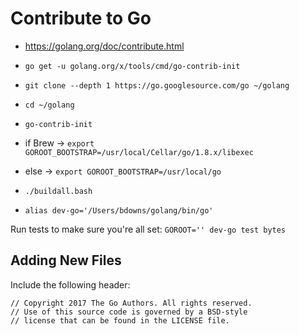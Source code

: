 # Contribute to Go

* https://golang.org/doc/contribute.html
* `go get -u golang.org/x/tools/cmd/go-contrib-init`
* `git clone --depth 1 https://go.googlesource.com/go ~/golang`
* `cd ~/golang`
* `go-contrib-init`

* if Brew -> `export GOROOT_BOOTSTRAP=/usr/local/Cellar/go/1.8.x/libexec`
* else -> `export GOROOT_BOOTSTRAP=/usr/local/go`
* `./buildall.bash`
* `alias dev-go='/Users/bdowns/golang/bin/go'`

Run tests to make sure you're all set: `GOROOT='' dev-go test bytes`

## Adding New Files

Include the following header:

```
// Copyright 2017 The Go Authors. All rights reserved.
// Use of this source code is governed by a BSD-style
// license that can be found in the LICENSE file.
```
